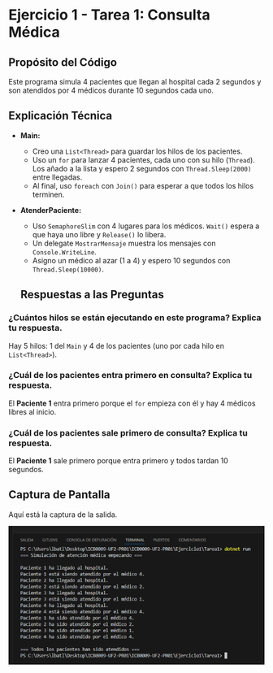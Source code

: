 # Ejercicio 1 - Tarea 1: Consulta Médica

## Propósito del Código
Este programa simula 4 pacientes que llegan al hospital cada 2 segundos y son atendidos por 4 médicos durante 10 segundos cada uno.

## Explicación Técnica
- **Main:** 
  - Creo una `List<Thread>` para guardar los hilos de los pacientes.
  - Uso un `for` para lanzar 4 pacientes, cada uno con su hilo (`Thread`). Los añado a la lista y espero 2 segundos con `Thread.Sleep(2000)` entre llegadas.
  - Al final, uso `foreach` con `Join()` para esperar a que todos los hilos terminen.
- **AtenderPaciente:** 
  - Uso `SemaphoreSlim` con 4 lugares para los médicos. `Wait()` espera a que haya uno libre y `Release()` lo libera.
  - Un delegate `MostrarMensaje` muestra los mensajes con `Console.WriteLine`.
  - Asigno un médico al azar (1 a 4) y espero 10 segundos con `Thread.Sleep(10000)`.

  ## Respuestas a las Preguntas

### ¿Cuántos hilos se están ejecutando en este programa? Explica tu respuesta.
Hay 5 hilos: 1 del `Main` y 4 de los pacientes (uno por cada hilo en `List<Thread>`).

### ¿Cuál de los pacientes entra primero en consulta? Explica tu respuesta.
El **Paciente 1** entra primero porque el `for` empieza con él y hay 4 médicos libres al inicio.

### ¿Cuál de los pacientes sale primero de consulta? Explica tu respuesta.
El **Paciente 1** sale primero porque entra primero y todos tardan 10 segundos.

## Captura de Pantalla
Aquí está la captura de la salida.

![Captura de salida](<Captura de salida.png>)